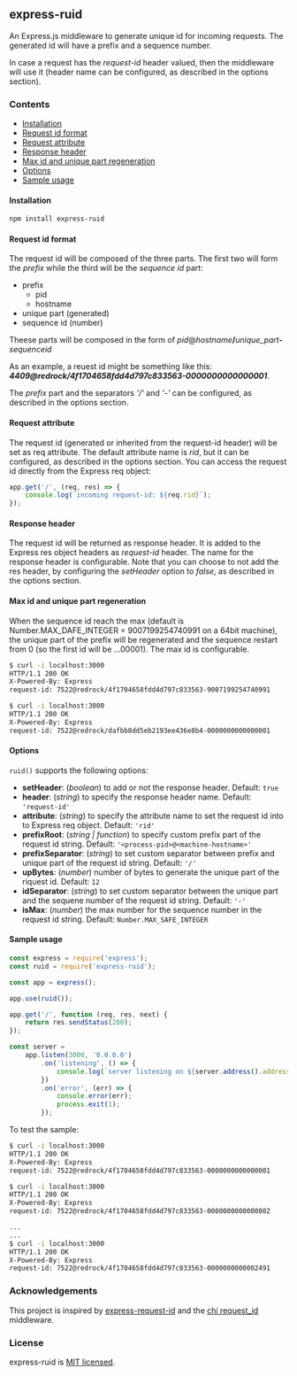 ## express-ruid

An Express.js middleware to generate unique id for incoming requests. The generated id will have a prefix and a sequence number.

In case a request has the _request-id_ header valued, then the middleware will use it (header name can be configured, as described in the options section).

### Contents
* [Installation](#installation)
* [Request id format](#request-id-format)
* [Request attribute](#request-attribute)
* [Response header](#response-header)
* [Max id and unique part regeneration](#max-id-and-unique-part-regeneration)
* [Options](#options)
* [Sample usage](#sample-usage)

#### Installation
```bash
npm install express-ruid
```
#### Request id format
The request id will be composed of the three parts. The first two will form the _prefix_ while the third will be the _sequence id_ part:
* prefix
    * pid
    * hostname
* unique part (generated)
* sequence id (number)

Theese parts will be composed in the form of _pid_@_hostname_**/**_unique_part_**-**_sequenceid_

As an example, a reuest id might be something like this: _**4409@redrock/4f1704658fdd4d797c833563-0000000000000001**_.

The _prefix_ part and the separators _'/'_ and _'-'_ can be configured, as described in the options section.

#### Request attribute
The request id (generated or inherited from the request-id header) will be set as req attribute. The default attribute name is _rid_, but it can be configured, as described in the options section.
You can access the request id directly from the Express req object:
```js
app.get('/', (req, res) => {
    console.log(`incoming request-id: ${req.rid}`);
});
```

#### Response header
The request id will be returned as response header. It is added to the Express res object headers as _request-id_ header. The name for the response header is configurable.
Note that you can choose to not add the res header, by configuring the _setHeader_ option to _false_, as described in the options section.

#### Max id and unique part regeneration
When the sequence id reach the max (default is Number.MAX_DAFE_INTEGER = 9007199254740991 on a 64bit machine), the unique part of the prefix will be regenerated and the sequence restart from 0 (so the first id will be ...00001).
The max id is configurable.
```bash
$ curl -i localhost:3000
HTTP/1.1 200 OK
X-Powered-By: Express
request-id: 7522@redrock/4f1704658fdd4d797c833563-9007199254740991

$ curl -i localhost:3000
HTTP/1.1 200 OK
X-Powered-By: Express
request-id: 7522@redrock/dafbb8dd5eb2193ee436e8b4-0000000000000001

```
#### Options
```ruid()``` supports the following options:
* **setHeader**: (_boolean_) to add or not the response header. Default: `true`
* **header**: (_string_) to specify the response header name. Default: `'request-id'`
* **attribute**: (_string_) to specify the attribute name to set the request id into to Express req object. Default: `'rid'`
* **prefixRoot**: (_string | function_) to specify custom prefix part of the request id string. Default: `'<process-pid>@<machine-hostname>'`
* **prefixSeparator**: (_string_) to set custom separator between prefix and unique part of the request id string. Default: `'/'`
* **upBytes**: (_number_) number of bytes to generate the unique part of the riquest id. Default: `12`
* **idSeparator**: (_string_) to set custom separator between the unique part and the sequene number of the request id string. Default: `'-'`
* **isMax**: (_number_) the max number for the sequence number in the request id string. Default: `Number.MAX_SAFE_INTEGER`

#### Sample usage
```js
const express = require('express');
const ruid = require('express-ruid');

const app = express();

app.use(ruid());

app.get('/', function (req, res, next) {
    return res.sendStatus(200);
});

const server =
    app.listen(3000, '0.0.0.0')
        .on('listening', () => {
            console.log(`server listening on ${server.address().address}:${server.address().port}`);
        })
        .on('error', (err) => {
            console.error(err);
            process.exit(1);
        });
```

To test the sample:
```bash
$ curl -i localhost:3000
HTTP/1.1 200 OK
X-Powered-By: Express
request-id: 7522@redrock/4f1704658fdd4d797c833563-0000000000000001

$ curl -i localhost:3000
HTTP/1.1 200 OK
X-Powered-By: Express
request-id: 7522@redrock/4f1704658fdd4d797c833563-0000000000000002

...
...
$ curl -i localhost:3000
HTTP/1.1 200 OK
X-Powered-By: Express
request-id: 7522@redrock/4f1704658fdd4d797c833563-0000000000002491
```
### Acknowledgements
This project is inspired by [express-request-id](https://www.npmjs.com/package/express-request-id) and the [chi request_id](https://github.com/go-chi/chi/blob/master/middleware/request_id.go) middleware.

### License

express-ruid is [MIT licensed](LICENSE).

